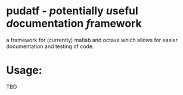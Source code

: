 # pudatf - *p*otentially *u*seful *d*ocumentation *f*ramework

a framework for (currently) matlab and octave which allows for easier documentation and testing of code.

# Usage: 
TBD
